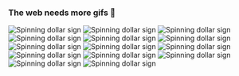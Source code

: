 ### The web needs more gifs 👋

![Spinning dollar sign](https://web.archive.org/web/20090804113154/http://geocities.com/SunsetStrip/Lounge/7650/dollarspindownd.gif)
![Spinning dollar sign](https://web.archive.org/web/20090804113154/http://geocities.com/SunsetStrip/Lounge/7650/dollarspindownd.gif)
![Spinning dollar sign](https://web.archive.org/web/20090804113154/http://geocities.com/SunsetStrip/Lounge/7650/dollarspindownd.gif)
![Spinning dollar sign](https://web.archive.org/web/20090804113154/http://geocities.com/SunsetStrip/Lounge/7650/dollarspindownd.gif)
![Spinning dollar sign](https://web.archive.org/web/20090804113154/http://geocities.com/SunsetStrip/Lounge/7650/dollarspindownd.gif)
![Spinning dollar sign](https://web.archive.org/web/20090804113154/http://geocities.com/SunsetStrip/Lounge/7650/dollarspindownd.gif)
![Spinning dollar sign](https://web.archive.org/web/20090804113154/http://geocities.com/SunsetStrip/Lounge/7650/dollarspindownd.gif)
![Spinning dollar sign](https://web.archive.org/web/20090804113154/http://geocities.com/SunsetStrip/Lounge/7650/dollarspindownd.gif)
![Spinning dollar sign](https://web.archive.org/web/20090804113154/http://geocities.com/SunsetStrip/Lounge/7650/dollarspindownd.gif)
![Spinning dollar sign](https://web.archive.org/web/20090804113154/http://geocities.com/SunsetStrip/Lounge/7650/dollarspindownd.gif)
![Spinning dollar sign](https://web.archive.org/web/20090804113154/http://geocities.com/SunsetStrip/Lounge/7650/dollarspindownd.gif)
![Spinning dollar sign](https://web.archive.org/web/20090804113154/http://geocities.com/SunsetStrip/Lounge/7650/dollarspindownd.gif)
![Spinning dollar sign](https://web.archive.org/web/20090804113154/http://geocities.com/SunsetStrip/Lounge/7650/dollarspindownd.gif)
![Spinning dollar sign](https://web.archive.org/web/20090804113154/http://geocities.com/SunsetStrip/Lounge/7650/dollarspindownd.gif)

<!--
**tskarhed/tskarhed** is a ✨ _special_ ✨ repository because its `README.md` (this file) appears on your GitHub profile.

Here are some ideas to get you started:

- 🔭 I’m currently working on ...
- 🌱 I’m currently learning ...
- 👯 I’m looking to collaborate on ...
- 🤔 I’m looking for help with ...
- 💬 Ask me about ...
- 📫 How to reach me: ...
- 😄 Pronouns: ...
- ⚡ Fun fact: ...
-->

